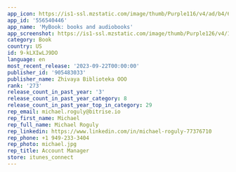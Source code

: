 ```yaml
---
app_icon: https://is1-ssl.mzstatic.com/image/thumb/Purple116/v4/ad/b4/6e/adb46e35-91a0-dfc7-5157-a255d5072c16/AppIcon-0-0-1x_U007emarketing-0-7-0-0-85-220.png/1024x1024bb.png
app_id: '556540446'
app_name: 'MyBook: books and audiobooks'
app_screenshot: https://is1-ssl.mzstatic.com/image/thumb/Purple126/v4/1c/2f/9f/1c2f9fa0-1cf4-4c76-eab9-65202a1a1ee4/15d1b418-c2d4-43e5-aab8-25c73265fdba_slide_1.png/1242x2688bb.png
category: Book
country: US
id: 9-kLXIwLJ9DO
language: en
most_recent_release: '2023-09-22T00:00:00'
publisher_id: '905483033'
publisher_name: Zhivaya Biblioteka OOO
rank: '273'
release_count_in_past_year: '3'
release_count_in_past_year_category: 8
release_count_in_past_year_top_in_category: 29
rep_email: michael.roguly@bitrise.io
rep_first_name: Michael
rep_full_name: Michael Roguly
rep_linkedin: https://www.linkedin.com/in/michael-roguly-77376710
rep_phone: +1 949-233-3404
rep_photo: michael.jpg
rep_title: Account Manager
store: itunes_connect
---
```

